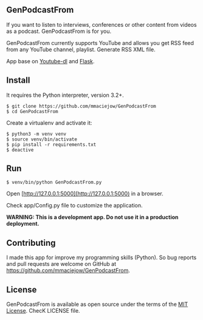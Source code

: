 ## GenPodcastFrom

If you want to listen to interviews, conferences or other content from videos as a podcast.
GenPodcastFrom is for you. 

GenPodcastFrom currently supports YouTube and allows you get RSS feed from any YouTube channel, playlist. 
Generate RSS XML file.

App base on [Youtube-dl](https://github.com/ytdl-org/youtube-dl) and [Flask](https://github.com/pallets/flask). 


## Install

It requires the Python interpreter, version 3.2+. 

    $ git clone https://github.com/mmaciejow/GenPodcastFrom
    $ cd GenPodcastFrom 

Create a virtualenv and activate it:

    $ python3 -m venv venv
    $ source venv/bin/activate
    $ pip install -r requirements.txt
    $ deactive

## Run

    $ venv/bin/python GenPodcastFrom.py

Open [http://127.0.0.1:5000](http://127.0.0.1:5000) in a browser.

Check app/Config.py file to customize the application.

**WARNING: This is a development app. Do not use it in a production deployment.**

## Contributing

I made this app for improve my programming skills (Python). 
So bug reports and pull requests are welcome on GitHub at https://github.com/mmaciejow/GenPodcastFrom. 


## License

GenPodcastFrom is available as open source under the terms of the [MIT License](https://opensource.org/licenses/MIT).
ChecK LICENSE file.
